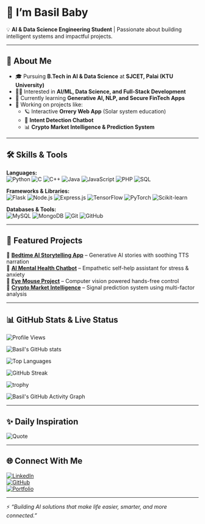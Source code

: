 
# 👋  I’m Basil Baby  

💡 **AI & Data Science Engineering Student** | Passionate about building intelligent systems and impactful projects.  

---

## 🚀 About Me  
- 🎓 Pursuing **B.Tech in AI & Data Science** at **SJCET, Palai (KTU University)**  
- 🧑‍💻 Interested in **AI/ML, Data Science, and Full-Stack Development**  
- 🌱 Currently learning **Generative AI, NLP, and Secure FinTech Apps**  
- 🔭 Working on projects like:  
  - 🪐 Interactive **Orrery Web App** (Solar system education)  
  - 🤖 **Intent Detection Chatbot**  
  - 📊 **Crypto Market Intelligence & Prediction System**  


---

## 🛠️ Skills & Tools  

**Languages:**  
![Python](https://img.shields.io/badge/Python-3776AB?style=for-the-badge&logo=python&logoColor=white)  ![C](https://img.shields.io/badge/C-00599C?style=for-the-badge&logo=c&logoColor=white)  ![C++](https://img.shields.io/badge/C++-00599C?style=for-the-badge&logo=cplusplus&logoColor=white)  ![Java](https://img.shields.io/badge/Java-007396?style=for-the-badge&logo=java&logoColor=white)  ![JavaScript](https://img.shields.io/badge/JavaScript-F7DF1E?style=for-the-badge&logo=javascript&logoColor=black) ![PHP](https://img.shields.io/badge/PHP-777BB4?style=for-the-badge&logo=php&logoColor=white)  ![SQL](https://img.shields.io/badge/SQL-336791?style=for-the-badge&logo=postgresql&logoColor=white)  

**Frameworks & Libraries:**  
![Flask](https://img.shields.io/badge/Flask-000000?style=for-the-badge&logo=flask&logoColor=white)  ![Node.js](https://img.shields.io/badge/Node.js-339933?style=for-the-badge&logo=node.js&logoColor=white)  ![Express.js](https://img.shields.io/badge/Express.js-000000?style=for-the-badge&logo=express&logoColor=white)  ![TensorFlow](https://img.shields.io/badge/TensorFlow-FF6F00?style=for-the-badge&logo=tensorflow&logoColor=white)  ![PyTorch](https://img.shields.io/badge/PyTorch-EE4C2C?style=for-the-badge&logo=pytorch&logoColor=white)  ![Scikit-learn](https://img.shields.io/badge/Scikit--learn-F7931E?style=for-the-badge&logo=scikitlearn&logoColor=white)  

**Databases & Tools:**  
![MySQL](https://img.shields.io/badge/MySQL-4479A1?style=for-the-badge&logo=mysql&logoColor=white)  ![MongoDB](https://img.shields.io/badge/MongoDB-47A248?style=for-the-badge&logo=mongodb&logoColor=white)  ![Git](https://img.shields.io/badge/Git-F05032?style=for-the-badge&logo=git&logoColor=white)  ![GitHub](https://img.shields.io/badge/GitHub-181717?style=for-the-badge&logo=github&logoColor=white)  

---

## 📂 Featured Projects  

🔹 [**Bedtime AI Storytelling App**](https://github.com/Basilbaby-11/bedtime) – Generative AI stories with soothing TTS narration  
🔹 [**AI Mental Health Chatbot**](#) – Empathetic self-help assistant for stress & anxiety  
🔹 [**Eye Mouse Project**](#) – Computer vision powered hands-free control  
🔹 [**Crypto Market Intelligence**](#) – Signal prediction system using multi-factor analysis  

---

## 📊 GitHub Stats & Live Status  

![Profile Views](https://komarev.com/ghpvc/?username=basilbaby&label=Profile%20views&color=0e75b6&style=flat)  

![Basil's GitHub stats](https://github-readme-stats.vercel.app/api?username=basilbaby&show_icons=true&theme=tokyonight)  

![Top Languages](https://github-readme-stats.vercel.app/api/top-langs/?username=basilbaby&layout=compact&theme=tokyonight)  

![GitHub Streak](https://github-readme-streak-stats.herokuapp.com/?user=basilbaby&theme=tokyonight)  

![trophy](https://github-profile-trophy.vercel.app/?username=basilbaby&theme=tokyonight&no-frame=true&margin-w=15)  

![Basil's GitHub Activity Graph](https://github-readme-activity-graph.vercel.app/graph?username=basilbaby&theme=tokyo-night)  

---

## ✨ Daily Inspiration  

![Quote](https://quotes-github-readme.vercel.app/api?type=horizontal&theme=tokyonight)  

---

## 🌐 Connect With Me  

[![LinkedIn](https://img.shields.io/badge/LinkedIn-0A66C2?style=for-the-badge&logo=linkedin&logoColor=white)](linkedin.com/in/basil-baby-)  
[![GitHub](https://img.shields.io/badge/GitHub-100000?style=for-the-badge&logo=github&logoColor=white)](https://github.com/basilbaby)  
[![Portfolio](https://img.shields.io/badge/Portfolio-4285F4?style=for-the-badge&logo=google-chrome&logoColor=white)](#)  

---

⚡ *“Building AI solutions that make life easier, smarter, and more connected.”*
